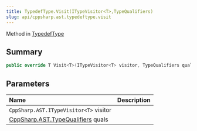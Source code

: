 ```yaml
---
title: TypedefType.Visit(ITypeVisitor<T>,TypeQualifiers)
slug: api/cppsharp.ast.typedeftype.visit
---
```

Method in [TypedefType](/api/cppsharp/ast/typedeftype)

## Summary



```csharp
public override T Visit<T>(ITypeVisitor<T> visitor, TypeQualifiers quals = new TypeQualifiers())
```

## Parameters

|Name|Description|
|:---|:---|
|`CppSharp.AST.ITypeVisitor<T>` visitor||
|[CppSharp.AST.TypeQualifiers](/api/cppsharp/ast/typequalifiers) quals||

